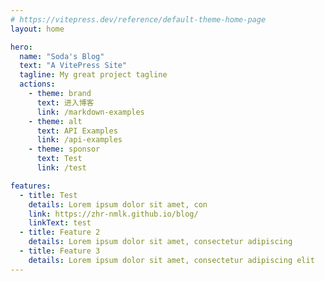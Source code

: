 ```yaml
---
# https://vitepress.dev/reference/default-theme-home-page
layout: home

hero:
  name: "Soda's Blog"
  text: "A VitePress Site"
  tagline: My great project tagline
  actions:
    - theme: brand
      text: 进入博客
      link: /markdown-examples
    - theme: alt
      text: API Examples
      link: /api-examples
    - theme: sponsor
      text: Test
      link: /test

features:
  - title: Test
    details: Lorem ipsum dolor sit amet, con
    link: https://zhr-nmlk.github.io/blog/
    linkText: test
  - title: Feature 2
    details: Lorem ipsum dolor sit amet, consectetur adipiscing
  - title: Feature 3
    details: Lorem ipsum dolor sit amet, consectetur adipiscing elit
---
```


